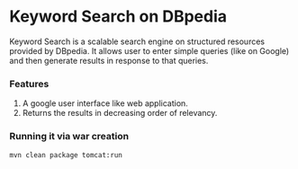 # Keyword Search on DBpedia

Keyword Search is a scalable search engine on structured resources provided by DBpedia. It allows user to enter simple queries (like on Google) and then generate results in response to that queries.

### Features

1. A google user interface like web application.
2. Returns the results in decreasing order of relevancy.

### Running it via war creation

```
mvn clean package tomcat:run
```

    
  
